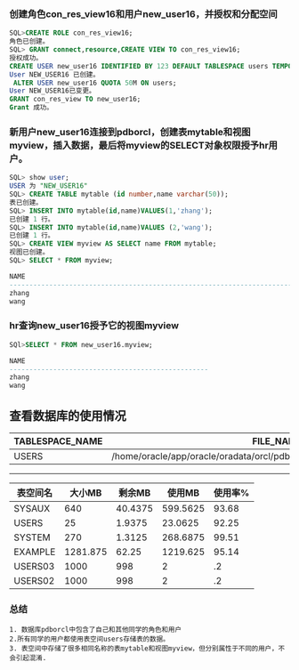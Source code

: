 ### 创建角色con_res_view16和用户new_user16，并授权和分配空间
 ```sql
 SQL>CREATE ROLE con_res_view16;
角色已创建。
 SQL> GRANT connect,resource,CREATE VIEW TO con_res_view16;
授权成功。
 CREATE USER new_user16 IDENTIFIED BY 123 DEFAULT TABLESPACE users TEMPORARY TABLESPACE temp;
 User NEW_USER16 已创建。
  ALTER USER new_user16 QUOTA 50M ON users;
 User NEW_USER16已变更。
GRANT con_res_view TO new_user16;
Grant 成功。
```

### 新用户new_user16连接到pdborcl，创建表mytable和视图myview，插入数据，最后将myview的SELECT对象权限授予hr用户。
```sql
SQL> show user;
USER 为 "NEW_USER16"
SQL> CREATE TABLE mytable (id number,name varchar(50));
表已创建。
SQL> INSERT INTO mytable(id,name)VALUES(1,'zhang');
已创建 1 行。
SQL> INSERT INTO mytable(id,name)VALUES (2,'wang');
已创建 1 行。
SQL> CREATE VIEW myview AS SELECT name FROM mytable;
视图已创建。
SQL> SELECT * FROM myview;

NAME
--------------------------------------------------------------------------------
zhang
wang

```

### hr查询new_user16授予它的视图myview
```sql
SQl>SELECT * FROM new_user16.myview;

NAME
--------------------------------------------------
zhang
wang
```

 查看数据库的使用情况
-----------------------------------------------------------------------
TABLESPACE_NAME | FILE_NAME | MB   |  MAX_MB | AUTOEXTEN
----------------|-----------|------|---------|-------------------------------------
USERS  |  /home/oracle/app/oracle/oradata/orcl/pdborcl/SAMPLE_SCHEMA_users01.dbf | 25 | 32767.9844 | YES



------------------------------------------------------------------
表空间名   |    大小MB   |   剩余MB   | 使用MB   | 使用率%
----------| -----------| ---------- |----------| ----------
SYSAUX	  |    640     |  40.4375   | 599.5625 |    93.68
USERS	  |   25       |  1.9375    | 23.0625  |   92.25
SYSTEM	  |	 270   |   1.3125   |268.6875  |   99.51
EXAMPLE   |  1281.875  |     62.25  | 1219.625 |    95.14
USERS03   |	1000   |      998   |       2  | .2
USERS02   |	1000   |    998	    |       2  | .2

### 总结
```
1. 数据库pdborcl中包含了自己和其他同学的角色和用户
2.所有同学的用户都使用表空间users存储表的数据。
3. 表空间中存储了很多相同名称的表mytable和视图myview，但分别属性于不同的用户，不会引起混淆.
```
